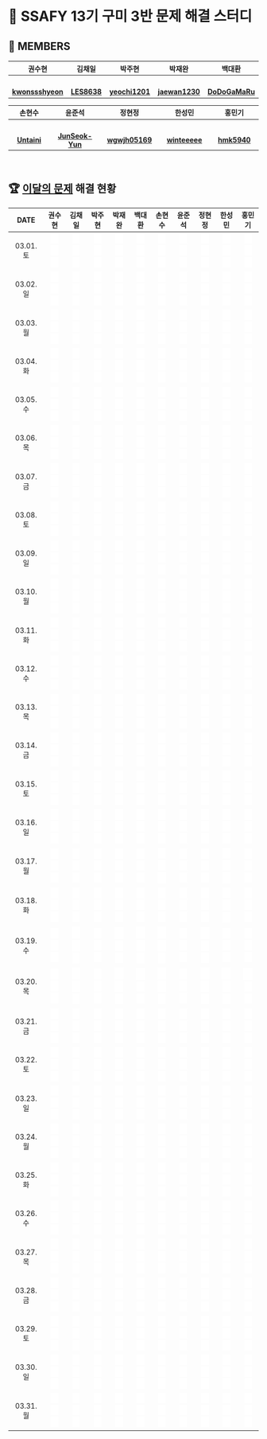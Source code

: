 <!--
<img src="https://d2gd6pc034wcta.cloudfront.net/tier/6-a.svg" width="12px" />
<img src="https://d2gd6pc034wcta.cloudfront.net/tier/11-a.svg" width="12px" />
<img src="https://d2gd6pc034wcta.cloudfront.net/tier/16-a.svg" width="12px" />
-->
# 🩵 SSAFY 13기 구미 3반 문제 해결 스터디
## 👥 MEMBERS
<table>
  <thead>
    <tr><th width="180px">권수현</th><th width="180px">김채일</th><th width="180px">박주현</th><th width="180px">박재완</th><th width="180px">백대환</th></tr>
  </thead>
  <tbody>
   <tr>
    <td align="center"><a href="https://github.com/kwonssshyeon"><img src="https://avatars.githubusercontent.com/kwonssshyeon" width="60px" alt=""></a></td>
    <td align="center"><a href="https://github.com/LES8638"><img src="https://avatars.githubusercontent.com/LES8638" width="60px" alt=""></a></td>
    <td align="center"><a href="https://github.com/yeochi1201"><img src="https://avatars.githubusercontent.com/yeochi1201" width="60px" alt=""></a></td>
    <td align="center"><a href="https://github.com/jaewan1230"><img src="https://avatars.githubusercontent.com/jaewan1230" width="60px" alt=""></a></td>
    <td align="center"><a href="https://github.com/DoDoGaMaRu"><img src="https://avatars.githubusercontent.com/DoDoGaMaRu" width="60px" alt=""></a></td>
  </tr>
    <tr>
      <td align="center"><a href="https://github.com/kwonssshyeon"><b>kwonssshyeon</b></a></td>
      <td align="center"><a href="https://github.com/LES8638"><b>LES8638</b></a></td>
      <td align="center"><a href="https://github.com/yeochi1201"><b>yeochi1201</b></a></td>
      <td align="center"><a href="https://github.com/jaewan1230"><b>jaewan1230</b></a></td>
      <td align="center"><a href="https://github.com/DoDoGaMaRu"><b>DoDoGaMaRu</b></a></td>
    </tr>
  </tbody>
</table>

<table>
  <thead>
    <tr><th width="180px">손현수</th><th width="180px">윤준석</th><th width="180px">정현정</th><th width="180px">한성민</th><th width="180px">홍민기</th></tr>
  </thead>
  <tbody>
     <tr>
      <td align="center"><a href="https://github.com/Untaini"><img src="https://avatars.githubusercontent.com/Untaini" width="60px" alt=""></a></td>
      <td align="center"><a href="https://github.com/JunSeok-Yun"><img src="https://avatars.githubusercontent.com/JunSeok-Yun" width="60px" alt=""></a></td>
      <td align="center"><a href="https://github.com/wgwjh05169"><img src="https://avatars.githubusercontent.com/wgwjh05169" width="60px" alt=""></a></td>
      <td align="center"><a href="https://github.com/winteeeee"><img src="https://avatars.githubusercontent.com/winteeeee" width="60px" alt=""></a></td>
      <td align="center"><a href="https://github.com/hmk5940"><img src="https://avatars.githubusercontent.com/hmk5940" width="60px" alt=""></a></td>
    </tr>
    <tr>
      <td align="center"><a href="https://github.com/Untaini"><b>Untaini</b></a></td>
      <td align="center"><a href="https://github.com/JunSeok-Yun"><b>JunSeok-Yun</b></a></td>
      <td align="center"><a href="https://github.com/wgwjh05169"><b>wgwjh05169</b></a></td>
      <td align="center"><a href="https://github.com/winteeeee"><b>winteeeee</b></a></td>
      <td align="center"><a href="https://github.com/hmk5940"><b>hmk5940</b></a></td>
    </tr>
  </tbody>
</table>

<br>

## 🏆 [이달의 문제](https://github.com/Problem-solve-study/code-store) 해결 현황
<table>
  <thead>
    <tr><th width="100px">DATE</th><th width="80px">권수현</th><th width="80px">김채일</th><th width="80px">박주현</th><th width="80px">박재완</th><th width="80px">백대환</th><th width="80px">손현수</th><th width="80px">윤준석</th><th width="80px">정현정</th><th width="80px">한성민</th><th width="80px">홍민기</th></tr>
  </thead>
  <tbody id="problem-solve-table-body">
    <tr id="0301-tr"> <td align="center"> 03.01. 토 </td>
      <td class="ksh-td"><div align="center"><span class="easy"><img src="blank.svg" height="21px"></span><span class="normal"><img src="blank.svg" height="21px"></span><span class="hard"><img src="blank.svg" height="21px"></span></div></td>
      <td class="kci-td"><div align="center"><span class="easy"><img src="blank.svg" height="21px"></span><span class="normal"><img src="blank.svg" height="21px"></span><span class="hard"><img src="blank.svg" height="21px"></span></div></td>
      <td class="pjh-td"><div align="center"><span class="easy"><img src="blank.svg" height="21px"></span><span class="normal"><img src="blank.svg" height="21px"></span><span class="hard"><img src="blank.svg" height="21px"></span></div></td>
      <td class="pjw-td"><div align="center"><span class="easy"><img src="blank.svg" height="21px"></span><span class="normal"><img src="blank.svg" height="21px"></span><span class="hard"><img src="blank.svg" height="21px"></span></div></td>
      <td class="pdh-td"><div align="center"><span class="easy"><img src="blank.svg" height="21px"></span><span class="normal"><img src="blank.svg" height="21px"></span><span class="hard"><img src="blank.svg" height="21px"></span></div></td>
      <td class="shs-td"><div align="center"><span class="easy"><img src="blank.svg" height="21px"></span><span class="normal"><img src="blank.svg" height="21px"></span><span class="hard"><img src="blank.svg" height="21px"></span></div></td>
      <td class="yjs-td"><div align="center"><span class="easy"><img src="blank.svg" height="21px"></span><span class="normal"><img src="blank.svg" height="21px"></span><span class="hard"><img src="blank.svg" height="21px"></span></div></td>
      <td class="jhj-td"><div align="center"><span class="easy"><img src="blank.svg" height="21px"></span><span class="normal"><img src="blank.svg" height="21px"></span><span class="hard"><img src="blank.svg" height="21px"></span></div></td>
      <td class="hsm-td"><div align="center"><span class="easy"><img src="blank.svg" height="21px"></span><span class="normal"><img src="blank.svg" height="21px"></span><span class="hard"><img src="blank.svg" height="21px"></span></div></td>
      <td class="hmg-td"><div align="center"><span class="easy"><img src="blank.svg" height="21px"></span><span class="normal"><img src="blank.svg" height="21px"></span><span class="hard"><img src="blank.svg" height="21px"></span></div></td>
    </tr>
    <tr id="0302-tr"> <td align="center"> 03.02. 일 </td>
      <td class="ksh-td"><div align="center"><span class="easy"><img src="blank.svg" height="21px"></span><span class="normal"><img src="blank.svg" height="21px"></span><span class="hard"><img src="blank.svg" height="21px"></span></div></td>
      <td class="kci-td"><div align="center"><span class="easy"><img src="blank.svg" height="21px"></span><span class="normal"><img src="blank.svg" height="21px"></span><span class="hard"><img src="blank.svg" height="21px"></span></div></td>
      <td class="pjh-td"><div align="center"><span class="easy"><img src="blank.svg" height="21px"></span><span class="normal"><img src="blank.svg" height="21px"></span><span class="hard"><img src="blank.svg" height="21px"></span></div></td>
      <td class="pjw-td"><div align="center"><span class="easy"><img src="blank.svg" height="21px"></span><span class="normal"><img src="blank.svg" height="21px"></span><span class="hard"><img src="blank.svg" height="21px"></span></div></td>
      <td class="pdh-td"><div align="center"><span class="easy"><img src="blank.svg" height="21px"></span><span class="normal"><img src="blank.svg" height="21px"></span><span class="hard"><img src="blank.svg" height="21px"></span></div></td>
      <td class="shs-td"><div align="center"><span class="easy"><img src="blank.svg" height="21px"></span><span class="normal"><img src="blank.svg" height="21px"></span><span class="hard"><img src="blank.svg" height="21px"></span></div></td>
      <td class="yjs-td"><div align="center"><span class="easy"><img src="blank.svg" height="21px"></span><span class="normal"><img src="blank.svg" height="21px"></span><span class="hard"><img src="blank.svg" height="21px"></span></div></td>
      <td class="jhj-td"><div align="center"><span class="easy"><img src="blank.svg" height="21px"></span><span class="normal"><img src="blank.svg" height="21px"></span><span class="hard"><img src="blank.svg" height="21px"></span></div></td>
      <td class="hsm-td"><div align="center"><span class="easy"><img src="blank.svg" height="21px"></span><span class="normal"><img src="blank.svg" height="21px"></span><span class="hard"><img src="blank.svg" height="21px"></span></div></td>
      <td class="hmg-td"><div align="center"><span class="easy"><img src="blank.svg" height="21px"></span><span class="normal"><img src="blank.svg" height="21px"></span><span class="hard"><img src="blank.svg" height="21px"></span></div></td>
    </tr>
    <tr id="0303-tr"> <td align="center"> 03.03. 월 </td>
      <td class="ksh-td"><div align="center"><span class="easy"><img src="blank.svg" height="21px"></span><span class="normal"><img src="blank.svg" height="21px"></span><span class="hard"><img src="blank.svg" height="21px"></span></div></td>
      <td class="kci-td"><div align="center"><span class="easy"><img src="blank.svg" height="21px"></span><span class="normal"><img src="blank.svg" height="21px"></span><span class="hard"><img src="blank.svg" height="21px"></span></div></td>
      <td class="pjh-td"><div align="center"><span class="easy"><img src="blank.svg" height="21px"></span><span class="normal"><img src="blank.svg" height="21px"></span><span class="hard"><img src="blank.svg" height="21px"></span></div></td>
      <td class="pjw-td"><div align="center"><span class="easy"><img src="blank.svg" height="21px"></span><span class="normal"><img src="blank.svg" height="21px"></span><span class="hard"><img src="blank.svg" height="21px"></span></div></td>
      <td class="pdh-td"><div align="center"><span class="easy"><img src="blank.svg" height="21px"></span><span class="normal"><img src="blank.svg" height="21px"></span><span class="hard"><img src="blank.svg" height="21px"></span></div></td>
      <td class="shs-td"><div align="center"><span class="easy"><img src="blank.svg" height="21px"></span><span class="normal"><img src="blank.svg" height="21px"></span><span class="hard"><img src="blank.svg" height="21px"></span></div></td>
      <td class="yjs-td"><div align="center"><span class="easy"><img src="blank.svg" height="21px"></span><span class="normal"><img src="blank.svg" height="21px"></span><span class="hard"><img src="blank.svg" height="21px"></span></div></td>
      <td class="jhj-td"><div align="center"><span class="easy"><img src="blank.svg" height="21px"></span><span class="normal"><img src="blank.svg" height="21px"></span><span class="hard"><img src="blank.svg" height="21px"></span></div></td>
      <td class="hsm-td"><div align="center"><span class="easy"><img src="blank.svg" height="21px"></span><span class="normal"><img src="blank.svg" height="21px"></span><span class="hard"><img src="blank.svg" height="21px"></span></div></td>
      <td class="hmg-td"><div align="center"><span class="easy"><img src="blank.svg" height="21px"></span><span class="normal"><img src="blank.svg" height="21px"></span><span class="hard"><img src="blank.svg" height="21px"></span></div></td>
    </tr>
    <tr id="0304-tr"> <td align="center"> 03.04. 화 </td>
      <td class="ksh-td"><div align="center"><span class="easy"><img src="blank.svg" height="21px"></span><span class="normal"><img src="blank.svg" height="21px"></span><span class="hard"><img src="blank.svg" height="21px"></span></div></td>
      <td class="kci-td"><div align="center"><span class="easy"><img src="blank.svg" height="21px"></span><span class="normal"><img src="blank.svg" height="21px"></span><span class="hard"><img src="blank.svg" height="21px"></span></div></td>
      <td class="pjh-td"><div align="center"><span class="easy"><img src="blank.svg" height="21px"></span><span class="normal"><img src="blank.svg" height="21px"></span><span class="hard"><img src="blank.svg" height="21px"></span></div></td>
      <td class="pjw-td"><div align="center"><span class="easy"><img src="blank.svg" height="21px"></span><span class="normal"><img src="blank.svg" height="21px"></span><span class="hard"><img src="blank.svg" height="21px"></span></div></td>
      <td class="pdh-td"><div align="center"><span class="easy"><img src="blank.svg" height="21px"></span><span class="normal"><img src="blank.svg" height="21px"></span><span class="hard"><img src="blank.svg" height="21px"></span></div></td>
      <td class="shs-td"><div align="center"><span class="easy"><img src="blank.svg" height="21px"></span><span class="normal"><img src="blank.svg" height="21px"></span><span class="hard"><img src="blank.svg" height="21px"></span></div></td>
      <td class="yjs-td"><div align="center"><span class="easy"><img src="blank.svg" height="21px"></span><span class="normal"><img src="blank.svg" height="21px"></span><span class="hard"><img src="blank.svg" height="21px"></span></div></td>
      <td class="jhj-td"><div align="center"><span class="easy"><img src="blank.svg" height="21px"></span><span class="normal"><img src="blank.svg" height="21px"></span><span class="hard"><img src="blank.svg" height="21px"></span></div></td>
      <td class="hsm-td"><div align="center"><span class="easy"><img src="blank.svg" height="21px"></span><span class="normal"><img src="blank.svg" height="21px"></span><span class="hard"><img src="blank.svg" height="21px"></span></div></td>
      <td class="hmg-td"><div align="center"><span class="easy"><img src="blank.svg" height="21px"></span><span class="normal"><img src="blank.svg" height="21px"></span><span class="hard"><img src="blank.svg" height="21px"></span></div></td>
    </tr>
    <tr id="0305-tr"> <td align="center"> 03.05. 수 </td>
      <td class="ksh-td"><div align="center"><span class="easy"><img src="blank.svg" height="21px"></span><span class="normal"><img src="blank.svg" height="21px"></span><span class="hard"><img src="blank.svg" height="21px"></span></div></td>
      <td class="kci-td"><div align="center"><span class="easy"><img src="blank.svg" height="21px"></span><span class="normal"><img src="blank.svg" height="21px"></span><span class="hard"><img src="blank.svg" height="21px"></span></div></td>
      <td class="pjh-td"><div align="center"><span class="easy"><img src="blank.svg" height="21px"></span><span class="normal"><img src="blank.svg" height="21px"></span><span class="hard"><img src="blank.svg" height="21px"></span></div></td>
      <td class="pjw-td"><div align="center"><span class="easy"><img src="blank.svg" height="21px"></span><span class="normal"><img src="blank.svg" height="21px"></span><span class="hard"><img src="blank.svg" height="21px"></span></div></td>
      <td class="pdh-td"><div align="center"><span class="easy"><img src="blank.svg" height="21px"></span><span class="normal"><img src="blank.svg" height="21px"></span><span class="hard"><img src="blank.svg" height="21px"></span></div></td>
      <td class="shs-td"><div align="center"><span class="easy"><img src="blank.svg" height="21px"></span><span class="normal"><img src="blank.svg" height="21px"></span><span class="hard"><img src="blank.svg" height="21px"></span></div></td>
      <td class="yjs-td"><div align="center"><span class="easy"><img src="blank.svg" height="21px"></span><span class="normal"><img src="blank.svg" height="21px"></span><span class="hard"><img src="blank.svg" height="21px"></span></div></td>
      <td class="jhj-td"><div align="center"><span class="easy"><img src="blank.svg" height="21px"></span><span class="normal"><img src="blank.svg" height="21px"></span><span class="hard"><img src="blank.svg" height="21px"></span></div></td>
      <td class="hsm-td"><div align="center"><span class="easy"><img src="blank.svg" height="21px"></span><span class="normal"><img src="blank.svg" height="21px"></span><span class="hard"><img src="blank.svg" height="21px"></span></div></td>
      <td class="hmg-td"><div align="center"><span class="easy"><img src="blank.svg" height="21px"></span><span class="normal"><img src="blank.svg" height="21px"></span><span class="hard"><img src="blank.svg" height="21px"></span></div></td>
    </tr>
    <tr id="0306-tr"> <td align="center"> 03.06. 목 </td>
      <td class="ksh-td"><div align="center"><span class="easy"><img src="blank.svg" height="21px"></span><span class="normal"><img src="blank.svg" height="21px"></span><span class="hard"><img src="blank.svg" height="21px"></span></div></td>
      <td class="kci-td"><div align="center"><span class="easy"><img src="blank.svg" height="21px"></span><span class="normal"><img src="blank.svg" height="21px"></span><span class="hard"><img src="blank.svg" height="21px"></span></div></td>
      <td class="pjh-td"><div align="center"><span class="easy"><img src="blank.svg" height="21px"></span><span class="normal"><img src="blank.svg" height="21px"></span><span class="hard"><img src="blank.svg" height="21px"></span></div></td>
      <td class="pjw-td"><div align="center"><span class="easy"><img src="blank.svg" height="21px"></span><span class="normal"><img src="blank.svg" height="21px"></span><span class="hard"><img src="blank.svg" height="21px"></span></div></td>
      <td class="pdh-td"><div align="center"><span class="easy"><img src="blank.svg" height="21px"></span><span class="normal"><img src="blank.svg" height="21px"></span><span class="hard"><img src="blank.svg" height="21px"></span></div></td>
      <td class="shs-td"><div align="center"><span class="easy"><img src="blank.svg" height="21px"></span><span class="normal"><img src="blank.svg" height="21px"></span><span class="hard"><img src="blank.svg" height="21px"></span></div></td>
      <td class="yjs-td"><div align="center"><span class="easy"><img src="blank.svg" height="21px"></span><span class="normal"><img src="blank.svg" height="21px"></span><span class="hard"><img src="blank.svg" height="21px"></span></div></td>
      <td class="jhj-td"><div align="center"><span class="easy"><img src="blank.svg" height="21px"></span><span class="normal"><img src="blank.svg" height="21px"></span><span class="hard"><img src="blank.svg" height="21px"></span></div></td>
      <td class="hsm-td"><div align="center"><span class="easy"><img src="blank.svg" height="21px"></span><span class="normal"><img src="blank.svg" height="21px"></span><span class="hard"><img src="blank.svg" height="21px"></span></div></td>
      <td class="hmg-td"><div align="center"><span class="easy"><img src="blank.svg" height="21px"></span><span class="normal"><img src="blank.svg" height="21px"></span><span class="hard"><img src="blank.svg" height="21px"></span></div></td>
    </tr>
    <tr id="0307-tr"> <td align="center"> 03.07. 금 </td>
      <td class="ksh-td"><div align="center"><span class="easy"><img src="blank.svg" height="21px"></span><span class="normal"><img src="blank.svg" height="21px"></span><span class="hard"><img src="blank.svg" height="21px"></span></div></td>
      <td class="kci-td"><div align="center"><span class="easy"><img src="blank.svg" height="21px"></span><span class="normal"><img src="blank.svg" height="21px"></span><span class="hard"><img src="blank.svg" height="21px"></span></div></td>
      <td class="pjh-td"><div align="center"><span class="easy"><img src="blank.svg" height="21px"></span><span class="normal"><img src="blank.svg" height="21px"></span><span class="hard"><img src="blank.svg" height="21px"></span></div></td>
      <td class="pjw-td"><div align="center"><span class="easy"><img src="blank.svg" height="21px"></span><span class="normal"><img src="blank.svg" height="21px"></span><span class="hard"><img src="blank.svg" height="21px"></span></div></td>
      <td class="pdh-td"><div align="center"><span class="easy"><img src="blank.svg" height="21px"></span><span class="normal"><img src="blank.svg" height="21px"></span><span class="hard"><img src="blank.svg" height="21px"></span></div></td>
      <td class="shs-td"><div align="center"><span class="easy"><img src="blank.svg" height="21px"></span><span class="normal"><img src="blank.svg" height="21px"></span><span class="hard"><img src="blank.svg" height="21px"></span></div></td>
      <td class="yjs-td"><div align="center"><span class="easy"><img src="blank.svg" height="21px"></span><span class="normal"><img src="blank.svg" height="21px"></span><span class="hard"><img src="blank.svg" height="21px"></span></div></td>
      <td class="jhj-td"><div align="center"><span class="easy"><img src="blank.svg" height="21px"></span><span class="normal"><img src="blank.svg" height="21px"></span><span class="hard"><img src="blank.svg" height="21px"></span></div></td>
      <td class="hsm-td"><div align="center"><span class="easy"><img src="blank.svg" height="21px"></span><span class="normal"><img src="blank.svg" height="21px"></span><span class="hard"><img src="blank.svg" height="21px"></span></div></td>
      <td class="hmg-td"><div align="center"><span class="easy"><img src="blank.svg" height="21px"></span><span class="normal"><img src="blank.svg" height="21px"></span><span class="hard"><img src="blank.svg" height="21px"></span></div></td>
    </tr>
    <tr id="0308-tr"> <td align="center"> 03.08. 토 </td>
      <td class="ksh-td"><div align="center"><span class="easy"><img src="blank.svg" height="21px"></span><span class="normal"><img src="blank.svg" height="21px"></span><span class="hard"><img src="blank.svg" height="21px"></span></div></td>
      <td class="kci-td"><div align="center"><span class="easy"><img src="blank.svg" height="21px"></span><span class="normal"><img src="blank.svg" height="21px"></span><span class="hard"><img src="blank.svg" height="21px"></span></div></td>
      <td class="pjh-td"><div align="center"><span class="easy"><img src="blank.svg" height="21px"></span><span class="normal"><img src="blank.svg" height="21px"></span><span class="hard"><img src="blank.svg" height="21px"></span></div></td>
      <td class="pjw-td"><div align="center"><span class="easy"><img src="blank.svg" height="21px"></span><span class="normal"><img src="blank.svg" height="21px"></span><span class="hard"><img src="blank.svg" height="21px"></span></div></td>
      <td class="pdh-td"><div align="center"><span class="easy"><img src="blank.svg" height="21px"></span><span class="normal"><img src="blank.svg" height="21px"></span><span class="hard"><img src="blank.svg" height="21px"></span></div></td>
      <td class="shs-td"><div align="center"><span class="easy"><img src="blank.svg" height="21px"></span><span class="normal"><img src="blank.svg" height="21px"></span><span class="hard"><img src="blank.svg" height="21px"></span></div></td>
      <td class="yjs-td"><div align="center"><span class="easy"><img src="blank.svg" height="21px"></span><span class="normal"><img src="blank.svg" height="21px"></span><span class="hard"><img src="blank.svg" height="21px"></span></div></td>
      <td class="jhj-td"><div align="center"><span class="easy"><img src="blank.svg" height="21px"></span><span class="normal"><img src="blank.svg" height="21px"></span><span class="hard"><img src="blank.svg" height="21px"></span></div></td>
      <td class="hsm-td"><div align="center"><span class="easy"><img src="blank.svg" height="21px"></span><span class="normal"><img src="blank.svg" height="21px"></span><span class="hard"><img src="blank.svg" height="21px"></span></div></td>
      <td class="hmg-td"><div align="center"><span class="easy"><img src="blank.svg" height="21px"></span><span class="normal"><img src="blank.svg" height="21px"></span><span class="hard"><img src="blank.svg" height="21px"></span></div></td>
    </tr>
    <tr id="0309-tr"> <td align="center"> 03.09. 일 </td>
      <td class="ksh-td"><div align="center"><span class="easy"><img src="blank.svg" height="21px"></span><span class="normal"><img src="blank.svg" height="21px"></span><span class="hard"><img src="blank.svg" height="21px"></span></div></td>
      <td class="kci-td"><div align="center"><span class="easy"><img src="blank.svg" height="21px"></span><span class="normal"><img src="blank.svg" height="21px"></span><span class="hard"><img src="blank.svg" height="21px"></span></div></td>
      <td class="pjh-td"><div align="center"><span class="easy"><img src="blank.svg" height="21px"></span><span class="normal"><img src="blank.svg" height="21px"></span><span class="hard"><img src="blank.svg" height="21px"></span></div></td>
      <td class="pjw-td"><div align="center"><span class="easy"><img src="blank.svg" height="21px"></span><span class="normal"><img src="blank.svg" height="21px"></span><span class="hard"><img src="blank.svg" height="21px"></span></div></td>
      <td class="pdh-td"><div align="center"><span class="easy"><img src="blank.svg" height="21px"></span><span class="normal"><img src="blank.svg" height="21px"></span><span class="hard"><img src="blank.svg" height="21px"></span></div></td>
      <td class="shs-td"><div align="center"><span class="easy"><img src="blank.svg" height="21px"></span><span class="normal"><img src="blank.svg" height="21px"></span><span class="hard"><img src="blank.svg" height="21px"></span></div></td>
      <td class="yjs-td"><div align="center"><span class="easy"><img src="blank.svg" height="21px"></span><span class="normal"><img src="blank.svg" height="21px"></span><span class="hard"><img src="blank.svg" height="21px"></span></div></td>
      <td class="jhj-td"><div align="center"><span class="easy"><img src="blank.svg" height="21px"></span><span class="normal"><img src="blank.svg" height="21px"></span><span class="hard"><img src="blank.svg" height="21px"></span></div></td>
      <td class="hsm-td"><div align="center"><span class="easy"><img src="blank.svg" height="21px"></span><span class="normal"><img src="blank.svg" height="21px"></span><span class="hard"><img src="blank.svg" height="21px"></span></div></td>
      <td class="hmg-td"><div align="center"><span class="easy"><img src="blank.svg" height="21px"></span><span class="normal"><img src="blank.svg" height="21px"></span><span class="hard"><img src="blank.svg" height="21px"></span></div></td>
    </tr>
    <tr id="0310-tr"> <td align="center"> 03.10. 월 </td>
      <td class="ksh-td"><div align="center"><span class="easy"><img src="blank.svg" height="21px"></span><span class="normal"><img src="blank.svg" height="21px"></span><span class="hard"><img src="blank.svg" height="21px"></span></div></td>
      <td class="kci-td"><div align="center"><span class="easy"><img src="blank.svg" height="21px"></span><span class="normal"><img src="blank.svg" height="21px"></span><span class="hard"><img src="blank.svg" height="21px"></span></div></td>
      <td class="pjh-td"><div align="center"><span class="easy"><img src="blank.svg" height="21px"></span><span class="normal"><img src="blank.svg" height="21px"></span><span class="hard"><img src="blank.svg" height="21px"></span></div></td>
      <td class="pjw-td"><div align="center"><span class="easy"><img src="blank.svg" height="21px"></span><span class="normal"><img src="blank.svg" height="21px"></span><span class="hard"><img src="blank.svg" height="21px"></span></div></td>
      <td class="pdh-td"><div align="center"><span class="easy"><img src="blank.svg" height="21px"></span><span class="normal"><img src="blank.svg" height="21px"></span><span class="hard"><img src="blank.svg" height="21px"></span></div></td>
      <td class="shs-td"><div align="center"><span class="easy"><img src="blank.svg" height="21px"></span><span class="normal"><img src="blank.svg" height="21px"></span><span class="hard"><img src="blank.svg" height="21px"></span></div></td>
      <td class="yjs-td"><div align="center"><span class="easy"><img src="blank.svg" height="21px"></span><span class="normal"><img src="blank.svg" height="21px"></span><span class="hard"><img src="blank.svg" height="21px"></span></div></td>
      <td class="jhj-td"><div align="center"><span class="easy"><img src="blank.svg" height="21px"></span><span class="normal"><img src="blank.svg" height="21px"></span><span class="hard"><img src="blank.svg" height="21px"></span></div></td>
      <td class="hsm-td"><div align="center"><span class="easy"><img src="blank.svg" height="21px"></span><span class="normal"><img src="blank.svg" height="21px"></span><span class="hard"><img src="blank.svg" height="21px"></span></div></td>
      <td class="hmg-td"><div align="center"><span class="easy"><img src="blank.svg" height="21px"></span><span class="normal"><img src="blank.svg" height="21px"></span><span class="hard"><img src="blank.svg" height="21px"></span></div></td>
    </tr>
    <tr id="0311-tr"> <td align="center"> 03.11. 화 </td>
      <td class="ksh-td"><div align="center"><span class="easy"><img src="blank.svg" height="21px"></span><span class="normal"><img src="blank.svg" height="21px"></span><span class="hard"><img src="blank.svg" height="21px"></span></div></td>
      <td class="kci-td"><div align="center"><span class="easy"><img src="blank.svg" height="21px"></span><span class="normal"><img src="blank.svg" height="21px"></span><span class="hard"><img src="blank.svg" height="21px"></span></div></td>
      <td class="pjh-td"><div align="center"><span class="easy"><img src="blank.svg" height="21px"></span><span class="normal"><img src="blank.svg" height="21px"></span><span class="hard"><img src="blank.svg" height="21px"></span></div></td>
      <td class="pjw-td"><div align="center"><span class="easy"><img src="blank.svg" height="21px"></span><span class="normal"><img src="blank.svg" height="21px"></span><span class="hard"><img src="blank.svg" height="21px"></span></div></td>
      <td class="pdh-td"><div align="center"><span class="easy"><img src="blank.svg" height="21px"></span><span class="normal"><img src="blank.svg" height="21px"></span><span class="hard"><img src="blank.svg" height="21px"></span></div></td>
      <td class="shs-td"><div align="center"><span class="easy"><img src="blank.svg" height="21px"></span><span class="normal"><img src="blank.svg" height="21px"></span><span class="hard"><img src="blank.svg" height="21px"></span></div></td>
      <td class="yjs-td"><div align="center"><span class="easy"><img src="blank.svg" height="21px"></span><span class="normal"><img src="blank.svg" height="21px"></span><span class="hard"><img src="blank.svg" height="21px"></span></div></td>
      <td class="jhj-td"><div align="center"><span class="easy"><img src="blank.svg" height="21px"></span><span class="normal"><img src="blank.svg" height="21px"></span><span class="hard"><img src="blank.svg" height="21px"></span></div></td>
      <td class="hsm-td"><div align="center"><span class="easy"><img src="blank.svg" height="21px"></span><span class="normal"><img src="blank.svg" height="21px"></span><span class="hard"><img src="blank.svg" height="21px"></span></div></td>
      <td class="hmg-td"><div align="center"><span class="easy"><img src="blank.svg" height="21px"></span><span class="normal"><img src="blank.svg" height="21px"></span><span class="hard"><img src="blank.svg" height="21px"></span></div></td>
    </tr>
    <tr id="0312-tr"> <td align="center"> 03.12. 수 </td>
      <td class="ksh-td"><div align="center"><span class="easy"><img src="blank.svg" height="21px"></span><span class="normal"><img src="blank.svg" height="21px"></span><span class="hard"><img src="blank.svg" height="21px"></span></div></td>
      <td class="kci-td"><div align="center"><span class="easy"><img src="blank.svg" height="21px"></span><span class="normal"><img src="blank.svg" height="21px"></span><span class="hard"><img src="blank.svg" height="21px"></span></div></td>
      <td class="pjh-td"><div align="center"><span class="easy"><img src="blank.svg" height="21px"></span><span class="normal"><img src="blank.svg" height="21px"></span><span class="hard"><img src="blank.svg" height="21px"></span></div></td>
      <td class="pjw-td"><div align="center"><span class="easy"><img src="blank.svg" height="21px"></span><span class="normal"><img src="blank.svg" height="21px"></span><span class="hard"><img src="blank.svg" height="21px"></span></div></td>
      <td class="pdh-td"><div align="center"><span class="easy"><img src="blank.svg" height="21px"></span><span class="normal"><img src="blank.svg" height="21px"></span><span class="hard"><img src="blank.svg" height="21px"></span></div></td>
      <td class="shs-td"><div align="center"><span class="easy"><img src="blank.svg" height="21px"></span><span class="normal"><img src="blank.svg" height="21px"></span><span class="hard"><img src="blank.svg" height="21px"></span></div></td>
      <td class="yjs-td"><div align="center"><span class="easy"><img src="blank.svg" height="21px"></span><span class="normal"><img src="blank.svg" height="21px"></span><span class="hard"><img src="blank.svg" height="21px"></span></div></td>
      <td class="jhj-td"><div align="center"><span class="easy"><img src="blank.svg" height="21px"></span><span class="normal"><img src="blank.svg" height="21px"></span><span class="hard"><img src="blank.svg" height="21px"></span></div></td>
      <td class="hsm-td"><div align="center"><span class="easy"><img src="blank.svg" height="21px"></span><span class="normal"><img src="blank.svg" height="21px"></span><span class="hard"><img src="blank.svg" height="21px"></span></div></td>
      <td class="hmg-td"><div align="center"><span class="easy"><img src="blank.svg" height="21px"></span><span class="normal"><img src="blank.svg" height="21px"></span><span class="hard"><img src="blank.svg" height="21px"></span></div></td>
    </tr>
    <tr id="0313-tr"> <td align="center"> 03.13. 목 </td>
      <td class="ksh-td"><div align="center"><span class="easy"><img src="blank.svg" height="21px"></span><span class="normal"><img src="blank.svg" height="21px"></span><span class="hard"><img src="blank.svg" height="21px"></span></div></td>
      <td class="kci-td"><div align="center"><span class="easy"><img src="blank.svg" height="21px"></span><span class="normal"><img src="blank.svg" height="21px"></span><span class="hard"><img src="blank.svg" height="21px"></span></div></td>
      <td class="pjh-td"><div align="center"><span class="easy"><img src="blank.svg" height="21px"></span><span class="normal"><img src="blank.svg" height="21px"></span><span class="hard"><img src="blank.svg" height="21px"></span></div></td>
      <td class="pjw-td"><div align="center"><span class="easy"><img src="blank.svg" height="21px"></span><span class="normal"><img src="blank.svg" height="21px"></span><span class="hard"><img src="blank.svg" height="21px"></span></div></td>
      <td class="pdh-td"><div align="center"><span class="easy"><img src="blank.svg" height="21px"></span><span class="normal"><img src="blank.svg" height="21px"></span><span class="hard"><img src="blank.svg" height="21px"></span></div></td>
      <td class="shs-td"><div align="center"><span class="easy"><img src="blank.svg" height="21px"></span><span class="normal"><img src="blank.svg" height="21px"></span><span class="hard"><img src="blank.svg" height="21px"></span></div></td>
      <td class="yjs-td"><div align="center"><span class="easy"><img src="blank.svg" height="21px"></span><span class="normal"><img src="blank.svg" height="21px"></span><span class="hard"><img src="blank.svg" height="21px"></span></div></td>
      <td class="jhj-td"><div align="center"><span class="easy"><img src="blank.svg" height="21px"></span><span class="normal"><img src="blank.svg" height="21px"></span><span class="hard"><img src="blank.svg" height="21px"></span></div></td>
      <td class="hsm-td"><div align="center"><span class="easy"><img src="blank.svg" height="21px"></span><span class="normal"><img src="blank.svg" height="21px"></span><span class="hard"><img src="blank.svg" height="21px"></span></div></td>
      <td class="hmg-td"><div align="center"><span class="easy"><img src="blank.svg" height="21px"></span><span class="normal"><img src="blank.svg" height="21px"></span><span class="hard"><img src="blank.svg" height="21px"></span></div></td>
    </tr>
    <tr id="0314-tr"> <td align="center"> 03.14. 금 </td>
      <td class="ksh-td"><div align="center"><span class="easy"><img src="blank.svg" height="21px"></span><span class="normal"><img src="blank.svg" height="21px"></span><span class="hard"><img src="blank.svg" height="21px"></span></div></td>
      <td class="kci-td"><div align="center"><span class="easy"><img src="blank.svg" height="21px"></span><span class="normal"><img src="blank.svg" height="21px"></span><span class="hard"><img src="blank.svg" height="21px"></span></div></td>
      <td class="pjh-td"><div align="center"><span class="easy"><img src="blank.svg" height="21px"></span><span class="normal"><img src="blank.svg" height="21px"></span><span class="hard"><img src="blank.svg" height="21px"></span></div></td>
      <td class="pjw-td"><div align="center"><span class="easy"><img src="blank.svg" height="21px"></span><span class="normal"><img src="blank.svg" height="21px"></span><span class="hard"><img src="blank.svg" height="21px"></span></div></td>
      <td class="pdh-td"><div align="center"><span class="easy"><img src="blank.svg" height="21px"></span><span class="normal"><img src="blank.svg" height="21px"></span><span class="hard"><img src="blank.svg" height="21px"></span></div></td>
      <td class="shs-td"><div align="center"><span class="easy"><img src="blank.svg" height="21px"></span><span class="normal"><img src="blank.svg" height="21px"></span><span class="hard"><img src="blank.svg" height="21px"></span></div></td>
      <td class="yjs-td"><div align="center"><span class="easy"><img src="blank.svg" height="21px"></span><span class="normal"><img src="blank.svg" height="21px"></span><span class="hard"><img src="blank.svg" height="21px"></span></div></td>
      <td class="jhj-td"><div align="center"><span class="easy"><img src="blank.svg" height="21px"></span><span class="normal"><img src="blank.svg" height="21px"></span><span class="hard"><img src="blank.svg" height="21px"></span></div></td>
      <td class="hsm-td"><div align="center"><span class="easy"><img src="blank.svg" height="21px"></span><span class="normal"><img src="blank.svg" height="21px"></span><span class="hard"><img src="blank.svg" height="21px"></span></div></td>
      <td class="hmg-td"><div align="center"><span class="easy"><img src="blank.svg" height="21px"></span><span class="normal"><img src="blank.svg" height="21px"></span><span class="hard"><img src="blank.svg" height="21px"></span></div></td>
    </tr>
    <tr id="0315-tr"> <td align="center"> 03.15. 토 </td>
      <td class="ksh-td"><div align="center"><span class="easy"><img src="blank.svg" height="21px"></span><span class="normal"><img src="blank.svg" height="21px"></span><span class="hard"><img src="blank.svg" height="21px"></span></div></td>
      <td class="kci-td"><div align="center"><span class="easy"><img src="blank.svg" height="21px"></span><span class="normal"><img src="blank.svg" height="21px"></span><span class="hard"><img src="blank.svg" height="21px"></span></div></td>
      <td class="pjh-td"><div align="center"><span class="easy"><img src="blank.svg" height="21px"></span><span class="normal"><img src="blank.svg" height="21px"></span><span class="hard"><img src="blank.svg" height="21px"></span></div></td>
      <td class="pjw-td"><div align="center"><span class="easy"><img src="blank.svg" height="21px"></span><span class="normal"><img src="blank.svg" height="21px"></span><span class="hard"><img src="blank.svg" height="21px"></span></div></td>
      <td class="pdh-td"><div align="center"><span class="easy"><img src="blank.svg" height="21px"></span><span class="normal"><img src="blank.svg" height="21px"></span><span class="hard"><img src="blank.svg" height="21px"></span></div></td>
      <td class="shs-td"><div align="center"><span class="easy"><img src="blank.svg" height="21px"></span><span class="normal"><img src="blank.svg" height="21px"></span><span class="hard"><img src="blank.svg" height="21px"></span></div></td>
      <td class="yjs-td"><div align="center"><span class="easy"><img src="blank.svg" height="21px"></span><span class="normal"><img src="blank.svg" height="21px"></span><span class="hard"><img src="blank.svg" height="21px"></span></div></td>
      <td class="jhj-td"><div align="center"><span class="easy"><img src="blank.svg" height="21px"></span><span class="normal"><img src="blank.svg" height="21px"></span><span class="hard"><img src="blank.svg" height="21px"></span></div></td>
      <td class="hsm-td"><div align="center"><span class="easy"><img src="blank.svg" height="21px"></span><span class="normal"><img src="blank.svg" height="21px"></span><span class="hard"><img src="blank.svg" height="21px"></span></div></td>
      <td class="hmg-td"><div align="center"><span class="easy"><img src="blank.svg" height="21px"></span><span class="normal"><img src="blank.svg" height="21px"></span><span class="hard"><img src="blank.svg" height="21px"></span></div></td>
    </tr>
    <tr id="0316-tr"> <td align="center"> 03.16. 일 </td>
      <td class="ksh-td"><div align="center"><span class="easy"><img src="blank.svg" height="21px"></span><span class="normal"><img src="blank.svg" height="21px"></span><span class="hard"><img src="blank.svg" height="21px"></span></div></td>
      <td class="kci-td"><div align="center"><span class="easy"><img src="blank.svg" height="21px"></span><span class="normal"><img src="blank.svg" height="21px"></span><span class="hard"><img src="blank.svg" height="21px"></span></div></td>
      <td class="pjh-td"><div align="center"><span class="easy"><img src="blank.svg" height="21px"></span><span class="normal"><img src="blank.svg" height="21px"></span><span class="hard"><img src="blank.svg" height="21px"></span></div></td>
      <td class="pjw-td"><div align="center"><span class="easy"><img src="blank.svg" height="21px"></span><span class="normal"><img src="blank.svg" height="21px"></span><span class="hard"><img src="blank.svg" height="21px"></span></div></td>
      <td class="pdh-td"><div align="center"><span class="easy"><img src="blank.svg" height="21px"></span><span class="normal"><img src="blank.svg" height="21px"></span><span class="hard"><img src="blank.svg" height="21px"></span></div></td>
      <td class="shs-td"><div align="center"><span class="easy"><img src="blank.svg" height="21px"></span><span class="normal"><img src="blank.svg" height="21px"></span><span class="hard"><img src="blank.svg" height="21px"></span></div></td>
      <td class="yjs-td"><div align="center"><span class="easy"><img src="blank.svg" height="21px"></span><span class="normal"><img src="blank.svg" height="21px"></span><span class="hard"><img src="blank.svg" height="21px"></span></div></td>
      <td class="jhj-td"><div align="center"><span class="easy"><img src="blank.svg" height="21px"></span><span class="normal"><img src="blank.svg" height="21px"></span><span class="hard"><img src="blank.svg" height="21px"></span></div></td>
      <td class="hsm-td"><div align="center"><span class="easy"><img src="blank.svg" height="21px"></span><span class="normal"><img src="blank.svg" height="21px"></span><span class="hard"><img src="blank.svg" height="21px"></span></div></td>
      <td class="hmg-td"><div align="center"><span class="easy"><img src="blank.svg" height="21px"></span><span class="normal"><img src="blank.svg" height="21px"></span><span class="hard"><img src="blank.svg" height="21px"></span></div></td>
    </tr>
    <tr id="0317-tr"> <td align="center"> 03.17. 월 </td>
      <td class="ksh-td"><div align="center"><span class="easy"><img src="blank.svg" height="21px"></span><span class="normal"><img src="blank.svg" height="21px"></span><span class="hard"><img src="blank.svg" height="21px"></span></div></td>
      <td class="kci-td"><div align="center"><span class="easy"><img src="blank.svg" height="21px"></span><span class="normal"><img src="blank.svg" height="21px"></span><span class="hard"><img src="blank.svg" height="21px"></span></div></td>
      <td class="pjh-td"><div align="center"><span class="easy"><img src="blank.svg" height="21px"></span><span class="normal"><img src="blank.svg" height="21px"></span><span class="hard"><img src="blank.svg" height="21px"></span></div></td>
      <td class="pjw-td"><div align="center"><span class="easy"><img src="blank.svg" height="21px"></span><span class="normal"><img src="blank.svg" height="21px"></span><span class="hard"><img src="blank.svg" height="21px"></span></div></td>
      <td class="pdh-td"><div align="center"><span class="easy"><img src="blank.svg" height="21px"></span><span class="normal"><img src="blank.svg" height="21px"></span><span class="hard"><img src="blank.svg" height="21px"></span></div></td>
      <td class="shs-td"><div align="center"><span class="easy"><img src="blank.svg" height="21px"></span><span class="normal"><img src="blank.svg" height="21px"></span><span class="hard"><img src="platinum.svg" height="23px"></span></div></td>
      <td class="yjs-td"><div align="center"><span class="easy"><img src="blank.svg" height="21px"></span><span class="normal"><img src="blank.svg" height="21px"></span><span class="hard"><img src="blank.svg" height="21px"></span></div></td>
      <td class="jhj-td"><div align="center"><span class="easy"><img src="blank.svg" height="21px"></span><span class="normal"><img src="blank.svg" height="21px"></span><span class="hard"><img src="blank.svg" height="21px"></span></div></td>
      <td class="hsm-td"><div align="center"><span class="easy"><img src="blank.svg" height="21px"></span><span class="normal"><img src="blank.svg" height="21px"></span><span class="hard"><img src="platinum.svg" height="23px"></span></div></td>
      <td class="hmg-td"><div align="center"><span class="easy"><img src="blank.svg" height="21px"></span><span class="normal"><img src="blank.svg" height="21px"></span><span class="hard"><img src="blank.svg" height="21px"></span></div></td>
    </tr>
    <tr id="0318-tr"> <td align="center"> 03.18. 화 </td>
      <td class="ksh-td"><div align="center"><span class="easy"><img src="blank.svg" height="21px"></span><span class="normal"><img src="blank.svg" height="21px"></span><span class="hard"><img src="blank.svg" height="21px"></span></div></td>
      <td class="kci-td"><div align="center"><span class="easy"><img src="blank.svg" height="21px"></span><span class="normal"><img src="blank.svg" height="21px"></span><span class="hard"><img src="blank.svg" height="21px"></span></div></td>
      <td class="pjh-td"><div align="center"><span class="easy"><img src="blank.svg" height="21px"></span><span class="normal"><img src="blank.svg" height="21px"></span><span class="hard"><img src="blank.svg" height="21px"></span></div></td>
      <td class="pjw-td"><div align="center"><span class="easy"><img src="blank.svg" height="21px"></span><span class="normal"><img src="blank.svg" height="21px"></span><span class="hard"><img src="blank.svg" height="21px"></span></div></td>
      <td class="pdh-td"><div align="center"><span class="easy"><img src="blank.svg" height="21px"></span><span class="normal"><img src="blank.svg" height="21px"></span><span class="hard"><img src="blank.svg" height="21px"></span></div></td>
      <td class="shs-td"><div align="center"><span class="easy"><img src="blank.svg" height="21px"></span><span class="normal"><img src="blank.svg" height="21px"></span><span class="hard"><img src="blank.svg" height="21px"></span></div></td>
      <td class="yjs-td"><div align="center"><span class="easy"><img src="blank.svg" height="21px"></span><span class="normal"><img src="blank.svg" height="21px"></span><span class="hard"><img src="blank.svg" height="21px"></span></div></td>
      <td class="jhj-td"><div align="center"><span class="easy"><img src="blank.svg" height="21px"></span><span class="normal"><img src="blank.svg" height="21px"></span><span class="hard"><img src="blank.svg" height="21px"></span></div></td>
      <td class="hsm-td"><div align="center"><span class="easy"><img src="blank.svg" height="21px"></span><span class="normal"><img src="gold.svg" height="23px"></span><span class="hard"><img src="blank.svg" height="21px"></span></div></td>
      <td class="hmg-td"><div align="center"><span class="easy"><img src="blank.svg" height="21px"></span><span class="normal"><img src="blank.svg" height="21px"></span><span class="hard"><img src="blank.svg" height="21px"></span></div></td>
    </tr>
    <tr id="0319-tr"> <td align="center"> 03.19. 수 </td>
      <td class="ksh-td"><div align="center"><span class="easy"><img src="blank.svg" height="21px"></span><span class="normal"><img src="blank.svg" height="21px"></span><span class="hard"><img src="blank.svg" height="21px"></span></div></td>
      <td class="kci-td"><div align="center"><span class="easy"><img src="silver.svg" height="24px"></span><span class="normal"><img src="gold.svg" height="23px"></span><span class="hard"><img src="blank.svg" height="21px"></span></div></td>
      <td class="pjh-td"><div align="center"><span class="easy"><img src="blank.svg" height="21px"></span><span class="normal"><img src="blank.svg" height="21px"></span><span class="hard"><img src="blank.svg" height="21px"></span></div></td>
      <td class="pjw-td"><div align="center"><span class="easy"><img src="silver.svg" height="24px"></span><span class="normal"><img src="blank.svg" height="21px"></span><span class="hard"><img src="blank.svg" height="21px"></span></div></td>
      <td class="pdh-td"><div align="center"><span class="easy"><img src="silver.svg" height="24px"></span><span class="normal"><img src="gold.svg" height="23px"></span><span class="hard"><img src="blank.svg" height="21px"></span></div></td>
      <td class="shs-td"><div align="center"><span class="easy"><img src="silver.svg" height="24px"></span><span class="normal"><img src="gold.svg" height="23px"></span><span class="hard"><img src="blank.svg" height="21px"></span></div></td>
      <td class="yjs-td"><div align="center"><span class="easy"><img src="blank.svg" height="21px"></span><span class="normal"><img src="blank.svg" height="21px"></span><span class="hard"><img src="blank.svg" height="21px"></span></div></td>
      <td class="jhj-td"><div align="center"><span class="easy"><img src="silver.svg" height="24px"></span><span class="normal"><img src="blank.svg" height="21px"></span><span class="hard"><img src="blank.svg" height="21px"></span></div></td>
      <td class="hsm-td"><div align="center"><span class="easy"><img src="blank.svg" height="21px"></span><span class="normal"><img src="blank.svg" height="21px"></span><span class="hard"><img src="blank.svg" height="21px"></span></div></td>
      <td class="hmg-td"><div align="center"><span class="easy"><img src="blank.svg" height="21px"></span><span class="normal"><img src="blank.svg" height="21px"></span><span class="hard"><img src="blank.svg" height="21px"></span></div></td>
    </tr>
    <tr id="0320-tr"> <td align="center"> 03.20. 목 </td>
      <td class="ksh-td"><div align="center"><span class="easy"><img src="blank.svg" height="21px"></span><span class="normal"><img src="blank.svg" height="21px"></span><span class="hard"><img src="blank.svg" height="21px"></span></div></td>
      <td class="kci-td"><div align="center"><span class="easy"><img src="silver.svg" height="24px"></span><span class="normal"><img src="gold.svg" height="23px"></span><span class="hard"><img src="blank.svg" height="21px"></span></div></td>
      <td class="pjh-td"><div align="center"><span class="easy"><img src="blank.svg" height="21px"></span><span class="normal"><img src="blank.svg" height="21px"></span><span class="hard"><img src="blank.svg" height="21px"></span></div></td>
      <td class="pjw-td"><div align="center"><span class="easy"><img src="silver.svg" height="24px"></span><span class="normal"><img src="gold.svg" height="23px"></span><span class="hard"><img src="blank.svg" height="21px"></span></div></td>
      <td class="pdh-td"><div align="center"><span class="easy"><img src="silver.svg" height="24px"></span><span class="normal"><img src="blank.svg" height="21px"></span><span class="hard"><img src="blank.svg" height="21px"></span></div></td>
      <td class="shs-td"><div align="center"><span class="easy"><img src="silver.svg" height="24px"></span><span class="normal"><img src="gold.svg" height="23px"></span><span class="hard"><img src="blank.svg" height="21px"></span></div></td>
      <td class="yjs-td"><div align="center"><span class="easy"><img src="blank.svg" height="21px"></span><span class="normal"><img src="blank.svg" height="21px"></span><span class="hard"><img src="blank.svg" height="21px"></span></div></td>
      <td class="jhj-td"><div align="center"><span class="easy"><img src="silver.svg" height="24px"></span><span class="normal"><img src="gold.svg" height="23px"></span><span class="hard"><img src="blank.svg" height="21px"></span></div></td>
      <td class="hsm-td"><div align="center"><span class="easy"><img src="silver.svg" height="24px"></span><span class="normal"><img src="gold.svg" height="23px"></span><span class="hard"><img src="blank.svg" height="21px"></span></div></td>
      <td class="hmg-td"><div align="center"><span class="easy"><img src="silver.svg" height="24px"></span><span class="normal"><img src="blank.svg" height="21px"></span><span class="hard"><img src="blank.svg" height="21px"></span></div></td>
    </tr>
    <tr id="0321-tr"> <td align="center"> 03.21. 금 </td>
      <td class="ksh-td"><div align="center"><span class="easy"><img src="blank.svg" height="21px"></span><span class="normal"><img src="blank.svg" height="21px"></span><span class="hard"><img src="blank.svg" height="21px"></span></div></td>
      <td class="kci-td"><div align="center"><span class="easy"><img src="blank.svg" height="21px"></span><span class="normal"><img src="blank.svg" height="21px"></span><span class="hard"><img src="blank.svg" height="21px"></span></div></td>
      <td class="pjh-td"><div align="center"><span class="easy"><img src="blank.svg" height="21px"></span><span class="normal"><img src="blank.svg" height="21px"></span><span class="hard"><img src="blank.svg" height="21px"></span></div></td>
      <td class="pjw-td"><div align="center"><span class="easy"><img src="blank.svg" height="21px"></span><span class="normal"><img src="blank.svg" height="21px"></span><span class="hard"><img src="blank.svg" height="21px"></span></div></td>
      <td class="pdh-td"><div align="center"><span class="easy"><img src="blank.svg" height="21px"></span><span class="normal"><img src="blank.svg" height="21px"></span><span class="hard"><img src="blank.svg" height="21px"></span></div></td>
      <td class="shs-td"><div align="center"><span class="easy"><img src="blank.svg" height="21px"></span><span class="normal"><img src="blank.svg" height="21px"></span><span class="hard"><img src="blank.svg" height="21px"></span></div></td>
      <td class="yjs-td"><div align="center"><span class="easy"><img src="blank.svg" height="21px"></span><span class="normal"><img src="blank.svg" height="21px"></span><span class="hard"><img src="blank.svg" height="21px"></span></div></td>
      <td class="jhj-td"><div align="center"><span class="easy"><img src="blank.svg" height="21px"></span><span class="normal"><img src="blank.svg" height="21px"></span><span class="hard"><img src="blank.svg" height="21px"></span></div></td>
      <td class="hsm-td"><div align="center"><span class="easy"><img src="blank.svg" height="21px"></span><span class="normal"><img src="blank.svg" height="21px"></span><span class="hard"><img src="blank.svg" height="21px"></span></div></td>
      <td class="hmg-td"><div align="center"><span class="easy"><img src="blank.svg" height="21px"></span><span class="normal"><img src="blank.svg" height="21px"></span><span class="hard"><img src="blank.svg" height="21px"></span></div></td>
    </tr>
    <tr id="0322-tr"> <td align="center"> 03.22. 토 </td>
      <td class="ksh-td"><div align="center"><span class="easy"><img src="blank.svg" height="21px"></span><span class="normal"><img src="blank.svg" height="21px"></span><span class="hard"><img src="blank.svg" height="21px"></span></div></td>
      <td class="kci-td"><div align="center"><span class="easy"><img src="blank.svg" height="21px"></span><span class="normal"><img src="blank.svg" height="21px"></span><span class="hard"><img src="blank.svg" height="21px"></span></div></td>
      <td class="pjh-td"><div align="center"><span class="easy"><img src="blank.svg" height="21px"></span><span class="normal"><img src="blank.svg" height="21px"></span><span class="hard"><img src="blank.svg" height="21px"></span></div></td>
      <td class="pjw-td"><div align="center"><span class="easy"><img src="blank.svg" height="21px"></span><span class="normal"><img src="blank.svg" height="21px"></span><span class="hard"><img src="blank.svg" height="21px"></span></div></td>
      <td class="pdh-td"><div align="center"><span class="easy"><img src="blank.svg" height="21px"></span><span class="normal"><img src="blank.svg" height="21px"></span><span class="hard"><img src="blank.svg" height="21px"></span></div></td>
      <td class="shs-td"><div align="center"><span class="easy"><img src="blank.svg" height="21px"></span><span class="normal"><img src="blank.svg" height="21px"></span><span class="hard"><img src="blank.svg" height="21px"></span></div></td>
      <td class="yjs-td"><div align="center"><span class="easy"><img src="blank.svg" height="21px"></span><span class="normal"><img src="blank.svg" height="21px"></span><span class="hard"><img src="blank.svg" height="21px"></span></div></td>
      <td class="jhj-td"><div align="center"><span class="easy"><img src="blank.svg" height="21px"></span><span class="normal"><img src="blank.svg" height="21px"></span><span class="hard"><img src="blank.svg" height="21px"></span></div></td>
      <td class="hsm-td"><div align="center"><span class="easy"><img src="blank.svg" height="21px"></span><span class="normal"><img src="blank.svg" height="21px"></span><span class="hard"><img src="blank.svg" height="21px"></span></div></td>
      <td class="hmg-td"><div align="center"><span class="easy"><img src="blank.svg" height="21px"></span><span class="normal"><img src="blank.svg" height="21px"></span><span class="hard"><img src="blank.svg" height="21px"></span></div></td>
    </tr>
    <tr id="0323-tr"> <td align="center"> 03.23. 일 </td>
      <td class="ksh-td"><div align="center"><span class="easy"><img src="blank.svg" height="21px"></span><span class="normal"><img src="blank.svg" height="21px"></span><span class="hard"><img src="blank.svg" height="21px"></span></div></td>
      <td class="kci-td"><div align="center"><span class="easy"><img src="blank.svg" height="21px"></span><span class="normal"><img src="blank.svg" height="21px"></span><span class="hard"><img src="blank.svg" height="21px"></span></div></td>
      <td class="pjh-td"><div align="center"><span class="easy"><img src="blank.svg" height="21px"></span><span class="normal"><img src="blank.svg" height="21px"></span><span class="hard"><img src="blank.svg" height="21px"></span></div></td>
      <td class="pjw-td"><div align="center"><span class="easy"><img src="blank.svg" height="21px"></span><span class="normal"><img src="blank.svg" height="21px"></span><span class="hard"><img src="blank.svg" height="21px"></span></div></td>
      <td class="pdh-td"><div align="center"><span class="easy"><img src="blank.svg" height="21px"></span><span class="normal"><img src="blank.svg" height="21px"></span><span class="hard"><img src="blank.svg" height="21px"></span></div></td>
      <td class="shs-td"><div align="center"><span class="easy"><img src="blank.svg" height="21px"></span><span class="normal"><img src="blank.svg" height="21px"></span><span class="hard"><img src="blank.svg" height="21px"></span></div></td>
      <td class="yjs-td"><div align="center"><span class="easy"><img src="blank.svg" height="21px"></span><span class="normal"><img src="blank.svg" height="21px"></span><span class="hard"><img src="blank.svg" height="21px"></span></div></td>
      <td class="jhj-td"><div align="center"><span class="easy"><img src="blank.svg" height="21px"></span><span class="normal"><img src="blank.svg" height="21px"></span><span class="hard"><img src="blank.svg" height="21px"></span></div></td>
      <td class="hsm-td"><div align="center"><span class="easy"><img src="blank.svg" height="21px"></span><span class="normal"><img src="blank.svg" height="21px"></span><span class="hard"><img src="blank.svg" height="21px"></span></div></td>
      <td class="hmg-td"><div align="center"><span class="easy"><img src="blank.svg" height="21px"></span><span class="normal"><img src="blank.svg" height="21px"></span><span class="hard"><img src="blank.svg" height="21px"></span></div></td>
    </tr>
    <tr id="0324-tr"> <td align="center"> 03.24. 월 </td>
      <td class="ksh-td"><div align="center"><span class="easy"><img src="blank.svg" height="21px"></span><span class="normal"><img src="blank.svg" height="21px"></span><span class="hard"><img src="blank.svg" height="21px"></span></div></td>
      <td class="kci-td"><div align="center"><span class="easy"><img src="blank.svg" height="21px"></span><span class="normal"><img src="blank.svg" height="21px"></span><span class="hard"><img src="blank.svg" height="21px"></span></div></td>
      <td class="pjh-td"><div align="center"><span class="easy"><img src="blank.svg" height="21px"></span><span class="normal"><img src="blank.svg" height="21px"></span><span class="hard"><img src="blank.svg" height="21px"></span></div></td>
      <td class="pjw-td"><div align="center"><span class="easy"><img src="blank.svg" height="21px"></span><span class="normal"><img src="blank.svg" height="21px"></span><span class="hard"><img src="blank.svg" height="21px"></span></div></td>
      <td class="pdh-td"><div align="center"><span class="easy"><img src="blank.svg" height="21px"></span><span class="normal"><img src="blank.svg" height="21px"></span><span class="hard"><img src="blank.svg" height="21px"></span></div></td>
      <td class="shs-td"><div align="center"><span class="easy"><img src="blank.svg" height="21px"></span><span class="normal"><img src="blank.svg" height="21px"></span><span class="hard"><img src="blank.svg" height="21px"></span></div></td>
      <td class="yjs-td"><div align="center"><span class="easy"><img src="blank.svg" height="21px"></span><span class="normal"><img src="blank.svg" height="21px"></span><span class="hard"><img src="blank.svg" height="21px"></span></div></td>
      <td class="jhj-td"><div align="center"><span class="easy"><img src="blank.svg" height="21px"></span><span class="normal"><img src="blank.svg" height="21px"></span><span class="hard"><img src="blank.svg" height="21px"></span></div></td>
      <td class="hsm-td"><div align="center"><span class="easy"><img src="blank.svg" height="21px"></span><span class="normal"><img src="blank.svg" height="21px"></span><span class="hard"><img src="blank.svg" height="21px"></span></div></td>
      <td class="hmg-td"><div align="center"><span class="easy"><img src="blank.svg" height="21px"></span><span class="normal"><img src="blank.svg" height="21px"></span><span class="hard"><img src="blank.svg" height="21px"></span></div></td>
    </tr>
    <tr id="0325-tr"> <td align="center"> 03.25. 화 </td>
      <td class="ksh-td"><div align="center"><span class="easy"><img src="blank.svg" height="21px"></span><span class="normal"><img src="blank.svg" height="21px"></span><span class="hard"><img src="blank.svg" height="21px"></span></div></td>
      <td class="kci-td"><div align="center"><span class="easy"><img src="blank.svg" height="21px"></span><span class="normal"><img src="blank.svg" height="21px"></span><span class="hard"><img src="blank.svg" height="21px"></span></div></td>
      <td class="pjh-td"><div align="center"><span class="easy"><img src="blank.svg" height="21px"></span><span class="normal"><img src="blank.svg" height="21px"></span><span class="hard"><img src="blank.svg" height="21px"></span></div></td>
      <td class="pjw-td"><div align="center"><span class="easy"><img src="blank.svg" height="21px"></span><span class="normal"><img src="blank.svg" height="21px"></span><span class="hard"><img src="blank.svg" height="21px"></span></div></td>
      <td class="pdh-td"><div align="center"><span class="easy"><img src="blank.svg" height="21px"></span><span class="normal"><img src="blank.svg" height="21px"></span><span class="hard"><img src="blank.svg" height="21px"></span></div></td>
      <td class="shs-td"><div align="center"><span class="easy"><img src="blank.svg" height="21px"></span><span class="normal"><img src="blank.svg" height="21px"></span><span class="hard"><img src="blank.svg" height="21px"></span></div></td>
      <td class="yjs-td"><div align="center"><span class="easy"><img src="blank.svg" height="21px"></span><span class="normal"><img src="blank.svg" height="21px"></span><span class="hard"><img src="blank.svg" height="21px"></span></div></td>
      <td class="jhj-td"><div align="center"><span class="easy"><img src="blank.svg" height="21px"></span><span class="normal"><img src="blank.svg" height="21px"></span><span class="hard"><img src="blank.svg" height="21px"></span></div></td>
      <td class="hsm-td"><div align="center"><span class="easy"><img src="blank.svg" height="21px"></span><span class="normal"><img src="blank.svg" height="21px"></span><span class="hard"><img src="blank.svg" height="21px"></span></div></td>
      <td class="hmg-td"><div align="center"><span class="easy"><img src="blank.svg" height="21px"></span><span class="normal"><img src="blank.svg" height="21px"></span><span class="hard"><img src="blank.svg" height="21px"></span></div></td>
    </tr>
    <tr id="0326-tr"> <td align="center"> 03.26. 수 </td>
      <td class="ksh-td"><div align="center"><span class="easy"><img src="blank.svg" height="21px"></span><span class="normal"><img src="blank.svg" height="21px"></span><span class="hard"><img src="blank.svg" height="21px"></span></div></td>
      <td class="kci-td"><div align="center"><span class="easy"><img src="blank.svg" height="21px"></span><span class="normal"><img src="blank.svg" height="21px"></span><span class="hard"><img src="blank.svg" height="21px"></span></div></td>
      <td class="pjh-td"><div align="center"><span class="easy"><img src="blank.svg" height="21px"></span><span class="normal"><img src="blank.svg" height="21px"></span><span class="hard"><img src="blank.svg" height="21px"></span></div></td>
      <td class="pjw-td"><div align="center"><span class="easy"><img src="blank.svg" height="21px"></span><span class="normal"><img src="blank.svg" height="21px"></span><span class="hard"><img src="blank.svg" height="21px"></span></div></td>
      <td class="pdh-td"><div align="center"><span class="easy"><img src="blank.svg" height="21px"></span><span class="normal"><img src="blank.svg" height="21px"></span><span class="hard"><img src="blank.svg" height="21px"></span></div></td>
      <td class="shs-td"><div align="center"><span class="easy"><img src="blank.svg" height="21px"></span><span class="normal"><img src="blank.svg" height="21px"></span><span class="hard"><img src="blank.svg" height="21px"></span></div></td>
      <td class="yjs-td"><div align="center"><span class="easy"><img src="blank.svg" height="21px"></span><span class="normal"><img src="blank.svg" height="21px"></span><span class="hard"><img src="blank.svg" height="21px"></span></div></td>
      <td class="jhj-td"><div align="center"><span class="easy"><img src="blank.svg" height="21px"></span><span class="normal"><img src="blank.svg" height="21px"></span><span class="hard"><img src="blank.svg" height="21px"></span></div></td>
      <td class="hsm-td"><div align="center"><span class="easy"><img src="blank.svg" height="21px"></span><span class="normal"><img src="blank.svg" height="21px"></span><span class="hard"><img src="blank.svg" height="21px"></span></div></td>
      <td class="hmg-td"><div align="center"><span class="easy"><img src="blank.svg" height="21px"></span><span class="normal"><img src="blank.svg" height="21px"></span><span class="hard"><img src="blank.svg" height="21px"></span></div></td>
    </tr>
    <tr id="0327-tr"> <td align="center"> 03.27. 목 </td>
      <td class="ksh-td"><div align="center"><span class="easy"><img src="blank.svg" height="21px"></span><span class="normal"><img src="blank.svg" height="21px"></span><span class="hard"><img src="blank.svg" height="21px"></span></div></td>
      <td class="kci-td"><div align="center"><span class="easy"><img src="blank.svg" height="21px"></span><span class="normal"><img src="blank.svg" height="21px"></span><span class="hard"><img src="blank.svg" height="21px"></span></div></td>
      <td class="pjh-td"><div align="center"><span class="easy"><img src="blank.svg" height="21px"></span><span class="normal"><img src="blank.svg" height="21px"></span><span class="hard"><img src="blank.svg" height="21px"></span></div></td>
      <td class="pjw-td"><div align="center"><span class="easy"><img src="blank.svg" height="21px"></span><span class="normal"><img src="blank.svg" height="21px"></span><span class="hard"><img src="blank.svg" height="21px"></span></div></td>
      <td class="pdh-td"><div align="center"><span class="easy"><img src="blank.svg" height="21px"></span><span class="normal"><img src="blank.svg" height="21px"></span><span class="hard"><img src="blank.svg" height="21px"></span></div></td>
      <td class="shs-td"><div align="center"><span class="easy"><img src="blank.svg" height="21px"></span><span class="normal"><img src="blank.svg" height="21px"></span><span class="hard"><img src="blank.svg" height="21px"></span></div></td>
      <td class="yjs-td"><div align="center"><span class="easy"><img src="blank.svg" height="21px"></span><span class="normal"><img src="blank.svg" height="21px"></span><span class="hard"><img src="blank.svg" height="21px"></span></div></td>
      <td class="jhj-td"><div align="center"><span class="easy"><img src="blank.svg" height="21px"></span><span class="normal"><img src="blank.svg" height="21px"></span><span class="hard"><img src="blank.svg" height="21px"></span></div></td>
      <td class="hsm-td"><div align="center"><span class="easy"><img src="blank.svg" height="21px"></span><span class="normal"><img src="blank.svg" height="21px"></span><span class="hard"><img src="blank.svg" height="21px"></span></div></td>
      <td class="hmg-td"><div align="center"><span class="easy"><img src="blank.svg" height="21px"></span><span class="normal"><img src="blank.svg" height="21px"></span><span class="hard"><img src="blank.svg" height="21px"></span></div></td>
    </tr>
    <tr id="0328-tr"> <td align="center"> 03.28. 금 </td>
      <td class="ksh-td"><div align="center"><span class="easy"><img src="blank.svg" height="21px"></span><span class="normal"><img src="blank.svg" height="21px"></span><span class="hard"><img src="blank.svg" height="21px"></span></div></td>
      <td class="kci-td"><div align="center"><span class="easy"><img src="blank.svg" height="21px"></span><span class="normal"><img src="blank.svg" height="21px"></span><span class="hard"><img src="blank.svg" height="21px"></span></div></td>
      <td class="pjh-td"><div align="center"><span class="easy"><img src="blank.svg" height="21px"></span><span class="normal"><img src="blank.svg" height="21px"></span><span class="hard"><img src="blank.svg" height="21px"></span></div></td>
      <td class="pjw-td"><div align="center"><span class="easy"><img src="blank.svg" height="21px"></span><span class="normal"><img src="blank.svg" height="21px"></span><span class="hard"><img src="blank.svg" height="21px"></span></div></td>
      <td class="pdh-td"><div align="center"><span class="easy"><img src="blank.svg" height="21px"></span><span class="normal"><img src="blank.svg" height="21px"></span><span class="hard"><img src="blank.svg" height="21px"></span></div></td>
      <td class="shs-td"><div align="center"><span class="easy"><img src="blank.svg" height="21px"></span><span class="normal"><img src="blank.svg" height="21px"></span><span class="hard"><img src="blank.svg" height="21px"></span></div></td>
      <td class="yjs-td"><div align="center"><span class="easy"><img src="blank.svg" height="21px"></span><span class="normal"><img src="blank.svg" height="21px"></span><span class="hard"><img src="blank.svg" height="21px"></span></div></td>
      <td class="jhj-td"><div align="center"><span class="easy"><img src="blank.svg" height="21px"></span><span class="normal"><img src="blank.svg" height="21px"></span><span class="hard"><img src="blank.svg" height="21px"></span></div></td>
      <td class="hsm-td"><div align="center"><span class="easy"><img src="blank.svg" height="21px"></span><span class="normal"><img src="blank.svg" height="21px"></span><span class="hard"><img src="blank.svg" height="21px"></span></div></td>
      <td class="hmg-td"><div align="center"><span class="easy"><img src="blank.svg" height="21px"></span><span class="normal"><img src="blank.svg" height="21px"></span><span class="hard"><img src="blank.svg" height="21px"></span></div></td>
    </tr>
    <tr id="0329-tr"> <td align="center"> 03.29. 토 </td>
      <td class="ksh-td"><div align="center"><span class="easy"><img src="blank.svg" height="21px"></span><span class="normal"><img src="blank.svg" height="21px"></span><span class="hard"><img src="blank.svg" height="21px"></span></div></td>
      <td class="kci-td"><div align="center"><span class="easy"><img src="blank.svg" height="21px"></span><span class="normal"><img src="blank.svg" height="21px"></span><span class="hard"><img src="blank.svg" height="21px"></span></div></td>
      <td class="pjh-td"><div align="center"><span class="easy"><img src="blank.svg" height="21px"></span><span class="normal"><img src="blank.svg" height="21px"></span><span class="hard"><img src="blank.svg" height="21px"></span></div></td>
      <td class="pjw-td"><div align="center"><span class="easy"><img src="blank.svg" height="21px"></span><span class="normal"><img src="blank.svg" height="21px"></span><span class="hard"><img src="blank.svg" height="21px"></span></div></td>
      <td class="pdh-td"><div align="center"><span class="easy"><img src="blank.svg" height="21px"></span><span class="normal"><img src="blank.svg" height="21px"></span><span class="hard"><img src="blank.svg" height="21px"></span></div></td>
      <td class="shs-td"><div align="center"><span class="easy"><img src="blank.svg" height="21px"></span><span class="normal"><img src="blank.svg" height="21px"></span><span class="hard"><img src="blank.svg" height="21px"></span></div></td>
      <td class="yjs-td"><div align="center"><span class="easy"><img src="blank.svg" height="21px"></span><span class="normal"><img src="blank.svg" height="21px"></span><span class="hard"><img src="blank.svg" height="21px"></span></div></td>
      <td class="jhj-td"><div align="center"><span class="easy"><img src="blank.svg" height="21px"></span><span class="normal"><img src="blank.svg" height="21px"></span><span class="hard"><img src="blank.svg" height="21px"></span></div></td>
      <td class="hsm-td"><div align="center"><span class="easy"><img src="blank.svg" height="21px"></span><span class="normal"><img src="blank.svg" height="21px"></span><span class="hard"><img src="blank.svg" height="21px"></span></div></td>
      <td class="hmg-td"><div align="center"><span class="easy"><img src="blank.svg" height="21px"></span><span class="normal"><img src="blank.svg" height="21px"></span><span class="hard"><img src="blank.svg" height="21px"></span></div></td>
    </tr>
    <tr id="0330-tr"> <td align="center"> 03.30. 일 </td>
      <td class="ksh-td"><div align="center"><span class="easy"><img src="blank.svg" height="21px"></span><span class="normal"><img src="blank.svg" height="21px"></span><span class="hard"><img src="blank.svg" height="21px"></span></div></td>
      <td class="kci-td"><div align="center"><span class="easy"><img src="blank.svg" height="21px"></span><span class="normal"><img src="blank.svg" height="21px"></span><span class="hard"><img src="blank.svg" height="21px"></span></div></td>
      <td class="pjh-td"><div align="center"><span class="easy"><img src="blank.svg" height="21px"></span><span class="normal"><img src="blank.svg" height="21px"></span><span class="hard"><img src="blank.svg" height="21px"></span></div></td>
      <td class="pjw-td"><div align="center"><span class="easy"><img src="blank.svg" height="21px"></span><span class="normal"><img src="blank.svg" height="21px"></span><span class="hard"><img src="blank.svg" height="21px"></span></div></td>
      <td class="pdh-td"><div align="center"><span class="easy"><img src="blank.svg" height="21px"></span><span class="normal"><img src="blank.svg" height="21px"></span><span class="hard"><img src="blank.svg" height="21px"></span></div></td>
      <td class="shs-td"><div align="center"><span class="easy"><img src="blank.svg" height="21px"></span><span class="normal"><img src="blank.svg" height="21px"></span><span class="hard"><img src="blank.svg" height="21px"></span></div></td>
      <td class="yjs-td"><div align="center"><span class="easy"><img src="blank.svg" height="21px"></span><span class="normal"><img src="blank.svg" height="21px"></span><span class="hard"><img src="blank.svg" height="21px"></span></div></td>
      <td class="jhj-td"><div align="center"><span class="easy"><img src="blank.svg" height="21px"></span><span class="normal"><img src="blank.svg" height="21px"></span><span class="hard"><img src="blank.svg" height="21px"></span></div></td>
      <td class="hsm-td"><div align="center"><span class="easy"><img src="blank.svg" height="21px"></span><span class="normal"><img src="blank.svg" height="21px"></span><span class="hard"><img src="blank.svg" height="21px"></span></div></td>
      <td class="hmg-td"><div align="center"><span class="easy"><img src="blank.svg" height="21px"></span><span class="normal"><img src="blank.svg" height="21px"></span><span class="hard"><img src="blank.svg" height="21px"></span></div></td>
    </tr>
    <tr id="0331-tr"> <td align="center"> 03.31. 월 </td>
      <td class="ksh-td"><div align="center"><span class="easy"><img src="blank.svg" height="21px"></span><span class="normal"><img src="blank.svg" height="21px"></span><span class="hard"><img src="blank.svg" height="21px"></span></div></td>
      <td class="kci-td"><div align="center"><span class="easy"><img src="blank.svg" height="21px"></span><span class="normal"><img src="blank.svg" height="21px"></span><span class="hard"><img src="blank.svg" height="21px"></span></div></td>
      <td class="pjh-td"><div align="center"><span class="easy"><img src="blank.svg" height="21px"></span><span class="normal"><img src="blank.svg" height="21px"></span><span class="hard"><img src="blank.svg" height="21px"></span></div></td>
      <td class="pjw-td"><div align="center"><span class="easy"><img src="blank.svg" height="21px"></span><span class="normal"><img src="blank.svg" height="21px"></span><span class="hard"><img src="blank.svg" height="21px"></span></div></td>
      <td class="pdh-td"><div align="center"><span class="easy"><img src="blank.svg" height="21px"></span><span class="normal"><img src="blank.svg" height="21px"></span><span class="hard"><img src="blank.svg" height="21px"></span></div></td>
      <td class="shs-td"><div align="center"><span class="easy"><img src="blank.svg" height="21px"></span><span class="normal"><img src="blank.svg" height="21px"></span><span class="hard"><img src="blank.svg" height="21px"></span></div></td>
      <td class="yjs-td"><div align="center"><span class="easy"><img src="blank.svg" height="21px"></span><span class="normal"><img src="blank.svg" height="21px"></span><span class="hard"><img src="blank.svg" height="21px"></span></div></td>
      <td class="jhj-td"><div align="center"><span class="easy"><img src="blank.svg" height="21px"></span><span class="normal"><img src="blank.svg" height="21px"></span><span class="hard"><img src="blank.svg" height="21px"></span></div></td>
      <td class="hsm-td"><div align="center"><span class="easy"><img src="blank.svg" height="21px"></span><span class="normal"><img src="blank.svg" height="21px"></span><span class="hard"><img src="blank.svg" height="21px"></span></div></td>
      <td class="hmg-td"><div align="center"><span class="easy"><img src="blank.svg" height="21px"></span><span class="normal"><img src="blank.svg" height="21px"></span><span class="hard"><img src="blank.svg" height="21px"></span></div></td>
    </tr></tbody>
</table>
